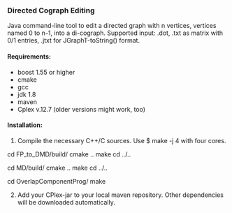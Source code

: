 ### Directed Cograph Editing
Java command-line tool to edit a directed graph with n vertices, vertices named 0 to n-1, into a di-cograph.
Supported input: .dot, .txt as matrix with 0/1 entries, .jtxt for JGraphT-toString() format.

#### Requirements:
- boost 1.55 or higher
- cmake
- gcc
- jdk 1.8
- maven
- Cplex v.12.7 (older versions might work, too)

#### Installation:
1. Compile the necessary C++/C sources. Use $ make -j 4 with four cores.

cd FP_to_DMD/build/
cmake ..
make
cd ../..

cd MD/build/
cmake ..
make
cd ../..

cd OverlapComponentProg/
make

2. Add your CPlex-jar to your local maven repository. Other dependencies will be downloaded automatically.
